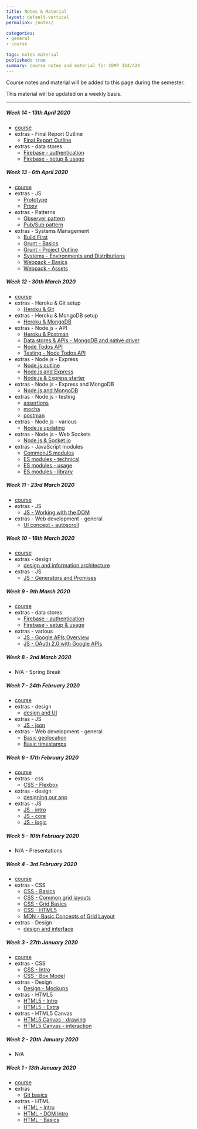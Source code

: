 ```yaml
---
title: Notes & Material
layout: default-vertical
permalink: /notes/

categories:
- general
- course

tags: notes material
published: true
summary: course notes and material for COMP 324/424
---
```


Course notes and material will be added to this page during the semester.

This material will be updated on a weekly basis.

***

<!-- 
##### Week 15 - 3rd December 2019
  * extras - Final Report Outline
    * [Final Report Outline](/assets/docs/extras/2019/comp424-final-report-outline-2019.pdf)
-->

##### Week 14 - 13th April 2020
  * [course](/assets/docs/2020/spring/comp424-week14.pdf)
  * extras - Final Report Outline
    * [Final Report Outline](/assets/docs/extras/2020/comp424-final-report-outline-2020.pdf)
 * extras - data stores
	  * [Firebase - authentication](/assets/docs/extras/2020/data-stores/firebase/ds-firebase-auth-guide.pdf)
	  * [Firebase - setup & usage](/assets/docs/extras/2020/data-stores/firebase/ds-firebase-guide.pdf)

##### Week 13 - 6th April 2020
  * [course](/assets/docs/2020/spring/comp424-week13.pdf)
  * extras - JS
    * [Prototype](/assets/docs/extras/2020/js/js-prototype.pdf)
    * [Proxy](/assets/docs/extras/2020/js/notes-js-proxy.pdf)
  * extras - Patterns
    * [Observer pattern](/assets/docs/extras/2020/web-general/patterns/observer.pdf)
    * [Pub/Sub pattern](/assets/docs/extras/2020/web-general/patterns/pubsub.pdf)
  * extras - Systems Management
	  * [Build First](/assets/docs/extras/2020/systems-mgmt/notes-build-first.pdf)
	  * [Grunt - Basics](/assets/docs/extras/2020/systems-mgmt/notes-grunt-basics.pdf)
	  * [Grunt - Project Outline](/assets/docs/extras/2020/systems-mgmt/grunt-project-outline.pdf)
	  * [Systems - Environments and Distributions](/assets/docs/extras/2020/systems-mgmt/notes-system-env-dist.pdf)
	  * [Webpack - Basics](/assets/docs/extras/2020/systems-mgmt/notes-webpack-basics.pdf)
    * [Webpack - Assets](/assets/docs/extras/2020/systems-mgmt/notes-webpack-assets.pdf)

##### Week 12 - 30th March 2020

  * [course](/assets/docs/2020/spring/comp424-week12.pdf)
  * extras - Heroku & Git setup
    * [Heroku & Git](/assets/docs/extras/2020/various/git-heroku-setup.pdf)
  * extras - Heroku & MongoDB setup
    * [Heroku & MongoDB](/assets/docs/extras/2020/various/heroku-mongodb-setup.pdf)
  * extras - Node.js - API
    * [Heroku & Postman](/assets/docs/extras/2020/node-api-todos/heroku-mongo-postman.pdf)
    * [Data stores & APIs - MongoDB and native driver](/assets/docs/extras/2020/node-api-todos/mongodb-native-driver-api.pdf)
    * [Node Todos API](/assets/docs/extras/2020/node-api-todos/node-todos-api.pdf)
    * [Testing - Node Todos API](/assets/docs/extras/2020/node-api-todos/testing-todos-api.pdf)
  * extras - Node.js - Express
    * [Node.js outline](/assets/docs/extras/2020/node/nodejs-outline.pdf)
    * [Node.js and Express](/assets/docs/extras/2020/node/nodejs-express-outline.pdf)
    * [Node.js & Express starter](/assets/docs/extras/2020/node/node-express-starter.pdf)
  * extras - Node.js - Express and MongoDB
    * [Node.js and MongoDB](/assets/docs/extras/2020/node/nodejs-mongo-outline.pdf)
  * extras - Node.js - testing
    * [assertions](/assets/docs/extras/2020/node/testing/node-testing-assertions.pdf)
    * [mocha](/assets/docs/extras/2020/node/testing/node-testing-mocha.pdf)
    * [postman](/assets/docs/extras/2020/node/testing/node-testing-postman.pdf)
  * extras - Node.js - various
    * [Node.js updating](/assets/docs/extras/2020/node/update-nodejs.pdf)
  * extras - Node.js - Web Sockets
    * [Node.js & Socket.io](/assets/docs/extras/2020/node/web-sockets/notes-nodejs-socketio.pdf)
  * extras - JavaScript modules
    * [CommonJS modules](/assets/docs/extras/2020/modules/commonjs-modules.pdf)
    * [ES modules - technical](/assets/docs/extras/2020/modules/es-modules-technical.pdf)
    * [ES modules - usage](/assets/docs/extras/2020/modules/es-modules-usage.pdf)
    * [ES modules - library](/assets/docs/extras/2020/modules/es-modules-lib.pdf)

##### Week 11 - 23rd March 2020

  * [course](/assets/docs/2020/spring/comp424-week11.pdf)
  * extras - JS
	  * [JS - Working with the DOM](/assets/docs/extras/2020/web-general/dom/notes-js-dom.pdf)
  * extras - Web development - general
	  * [UI concept - autoscroll](/assets/docs/extras/2020/web-general/basic/notes-basic-autoscroll.pdf)

##### Week 10 - 16th March 2020

  * [course](/assets/docs/2020/spring/comp424-week10.pdf)
  * extras - design
	  * [design and information architecture](/assets/docs/extras/2020/design/design-information-architecture.pdf)
  * extras - JS
	  * [JS - Generators and Promises](/assets/docs/extras/2020/js/js-generators-promises.pdf)

##### Week 9 - 9th March 2020
  * [course](/assets/docs/2020/spring/comp424-week9.pdf)
  * extras - data stores
	  * [Firebase - authentication](/assets/docs/extras/2020/data-stores/firebase/ds-firebase-auth-guide.pdf)
	  * [Firebase - setup & usage](/assets/docs/extras/2020/data-stores/firebase/ds-firebase-guide.pdf)
  * extras - various
    * [JS - Google APIs Overview](/assets/docs/extras/2020/various/google-apis-overview.pdf)
    * [JS - OAuth 2.0 with Google APIs](/assets/docs/extras/2020/various/oauth-google-api.pdf)

##### Week 8 - 2nd March 2020

  * N/A - Spring Break

##### Week 7 - 24th February 2020
  * [course](/assets/docs/2020/spring/comp424-week7.pdf)
  * extras - design
	  * [design and UI](/assets/docs/extras/2020/design/design-interface-intro.pdf)
  * extras - JS
    * [JS - json](/assets/docs/extras/2020/js/js-json.pdf)
  * extras - Web development - general
    * [Basic geolocation](/assets/docs/extras/2020/web-general/basic/notes-basic-geolocation.pdf)
    * [Basic timestamps](/assets/docs/extras/2020/web-general/basic/notes-basic-timestamps.pdf)

##### Week 6 - 17th February 2020
  * [course](/assets/docs/2020/spring/comp424-week6.pdf)
  * extras - css
    * [CSS - Flexbox](/assets/docs/extras/2020/css/css-flexbox-guide.pdf)
  * extras - design
    * [designing our app](/assets/docs/extras/2020/design/design-our-app.pdf)
  * extras - JS
    * [JS - intro](/assets/docs/extras/2020/js/js-intro.pdf)
    * [JS - core](/assets/docs/extras/2020/js/js-core.pdf)
    * [JS - logic](/assets/docs/extras/2020/js/js-logic.pdf)

##### Week 5 - 10th February 2020

  * N/A - Presentations

##### Week 4 - 3rd February 2020
  * [course](/assets/docs/2020/spring/comp424-week4.pdf)
  * extras - CSS
    * [CSS - Basics](/assets/docs/extras/2020/css/css-basics.pdf)
    * [CSS - Common grid layouts](/assets/docs/extras/2020/css/css-grid-common-layouts.pdf)
    * [CSS - Grid Basics](/assets/docs/extras/2020/css/css-grid.pdf)
    * [CSS - HTML5](/assets/docs/extras/2020/css/css-html5.pdf)
    * [MDN - Basic Concepts of Grid Layout](/assets/docs/extras/2020/css/mdn-css-grid-basics.pdf)
  * extras - Design
    * [design and interface](/assets/docs/extras/2020/design/design-interface-intro.pdf)

##### Week 3 - 27th January 2020
  * [course](/assets/docs/2020/spring/comp424-week3.pdf)
  * extras - CSS
    * [CSS - Intro](/assets/docs/extras/2020/css/css-intro.pdf)
    * [CSS - Box Model](/assets/docs/extras/2020/css/css-box-model.pdf)
  * extras - Design
    * [Design - Mockups](/assets/docs/extras/2020/design/design-mockups.pdf)
  * extras - HTML5
    * [HTML5 - Intro](/assets/docs/extras/2020/html5/html5-intro.pdf)
    * [HTML5 - Extra](/assets/docs/extras/2020/html5/html5-extra.pdf)
  * extras - HTML5 Canvas
	  * [HTML5 Canvas - drawing](/assets/docs/extras/2020/canvas/canvas-drawing.pdf)
	  * [HTML5 Canvas - interaction](/assets/docs/extras/2020/canvas/canvas-interaction.pdf)

##### Week 2 - 20th January 2020

* N/A

##### Week 1 - 13th January 2020
  * [course](/assets/docs/2020/spring/comp424-week1.pdf)
  * extras
    * [Git basics](/assets/docs/extras/git-basics.pdf)
  * extras - HTML
    * [HTML - Intro](/assets/docs/extras/2020/html/html-intro.pdf)
    * [HTML - DOM Intro](/assets/docs/extras/2020/html/html-dom-intro.pdf)
    * [HTML - Basics](/assets/docs/extras/2020/html/html-basics.pdf)